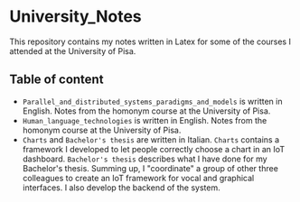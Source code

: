 # University_Notes
This repository contains my notes written in Latex for some of the courses I attended at the University of Pisa.

## Table of content
- `Parallel_and_distributed_systems_paradigms_and_models` is written in English. Notes from the homonym course at the University of Pisa.
- `Human_language_technologies` is written in English. Notes from the homonym course at the University of Pisa.
- `Charts` and `Bachelor's thesis` are written in Italian. `Charts` contains a framework I developed to let people correctly choose a chart in an IoT dashboard. `Bachelor's thesis` describes what I have done for my Bachelor's thesis. Summing up, I "coordinate" a group of other three colleagues to create an IoT framework for vocal and graphical interfaces. I also develop the backend of the system.
